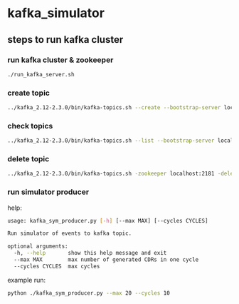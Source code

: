 # kafka_simulator


## steps to run kafka cluster

### run kafka cluster & zookeeper

```sh
./run_kafka_server.sh
```

### create topic
```sh
../kafka_2.12-2.3.0/bin/kafka-topics.sh --create --bootstrap-server localhost:9092 --replication-factor 1 --partitions 1 --topic test
```

### check topics
```sh
../kafka_2.12-2.3.0/bin/kafka-topics.sh --list --bootstrap-server localhost:9092
```

### delete topic
```sh
../kafka_2.12-2.3.0/bin/kafka-topics.sh -zookeeper localhost:2181 -delete -topic test
```


### run simulator producer

help:
```sh
usage: kafka_sym_producer.py [-h] [--max MAX] [--cycles CYCLES]

Run simulator of events to kafka topic.

optional arguments:
  -h, --help       show this help message and exit
  --max MAX        max number of generated CDRs in one cycle
  --cycles CYCLES  max cycles
```

example run:
```sh
python ./kafka_sym_producer.py --max 20 --cycles 10
```